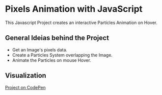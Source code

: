 # Pixels Animation with JavaScript

This Javascript Project creates an interactive Particles Animation on Hover. 

## General Ideias behind the Project

*   Get an Image's pixels data.
*   Create a Particles System overlapping the Image.
*   Animate the Particles on mouse Hover.

## Visualization

[Project on CodePen](https://codepen.io/amandasato/full/dyNXmKb)


